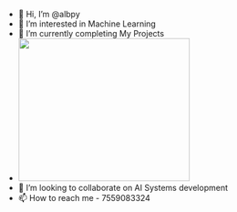 - 👋 Hi, I’m @albpy
- 👀 I’m interested in Machine Learning
- 🌱 I’m currently completing My Projects
- <img src="https://github.com/albpy/pythoncrux/blob/main/emotion_detection.gif" width="300" height="250" />
- 💞️ I’m looking to collaborate on AI Systems development
- 📫 How to reach me - 7559083324

<!---
albpy/albpy is a ✨ special ✨ repository because its `README.md` (this file) appears on your GitHub profile.
You can click the Preview link to take a look at your changes.
--->
